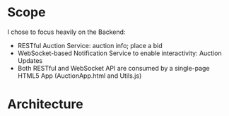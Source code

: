 # Scope

I chose to focus heavily on the Backend:
* RESTful Auction Service: auction info; place a bid
* WebSocket-based Notification Service to enable interactivity: Auction Updates
* Both RESTful and WebSocket API are consumed by a single-page HTML5 App
  (AuctionApp.html and Utils.js)

# Architecture
